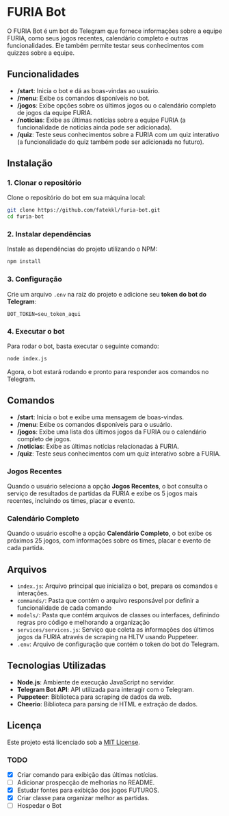 # FURIA Bot

O FURIA Bot é um bot do Telegram que fornece informações sobre a equipe FURIA, como seus jogos recentes, calendário completo e outras funcionalidades. Ele também permite testar seus conhecimentos com quizzes sobre a equipe.

## Funcionalidades

- **/start**: Inicia o bot e dá as boas-vindas ao usuário.
- **/menu**: Exibe os comandos disponíveis no bot.
- **/jogos**: Exibe opções sobre os últimos jogos ou o calendário completo de jogos da equipe FURIA.
- **/noticias**: Exibe as últimas notícias sobre a equipe FURIA (a funcionalidade de notícias ainda pode ser adicionada).
- **/quiz**: Teste seus conhecimentos sobre a FURIA com um quiz interativo (a funcionalidade do quiz também pode ser adicionada no futuro).

## Instalação

### 1. Clonar o repositório

Clone o repositório do bot em sua máquina local:

```bash
git clone https://github.com/fatekkl/furia-bot.git
cd furia-bot
```

### 2. Instalar dependências

Instale as dependências do projeto utilizando o NPM:

```bash
npm install
```

### 3. Configuração

Crie um arquivo `.env` na raiz do projeto e adicione seu **token do bot do Telegram**:

```dotenv
BOT_TOKEN=seu_token_aqui
```

### 4. Executar o bot

Para rodar o bot, basta executar o seguinte comando:

```bash
node index.js
```

Agora, o bot estará rodando e pronto para responder aos comandos no Telegram.

## Comandos

- **/start**: Inicia o bot e exibe uma mensagem de boas-vindas.
- **/menu**: Exibe os comandos disponíveis para o usuário.
- **/jogos**: Exibe uma lista dos últimos jogos da FURIA ou o calendário completo de jogos.
- **/noticias**: Exibe as últimas notícias relacionadas à FURIA.
- **/quiz**: Teste seus conhecimentos com um quiz interativo sobre a FURIA.

### Jogos Recentes

Quando o usuário seleciona a opção **Jogos Recentes**, o bot consulta o serviço de resultados de partidas da FURIA e exibe os 5 jogos mais recentes, incluindo os times, placar e evento.

### Calendário Completo

Quando o usuário escolhe a opção **Calendário Completo**, o bot exibe os próximos 25 jogos, com informações sobre os times, placar e evento de cada partida.

## Arquivos

- `index.js`: Arquivo principal que inicializa o bot, prepara os comandos e interações.
- `commands/`: Pasta que contém o arquivo responsável por definir a funcionalidade de cada comando
- `models/`: Pasta que contém arquivos de classes ou interfaces, definindo regras pro código e melhorando a organização
- `services/services.js`: Serviço que coleta as informações dos últimos jogos da FURIA através de scraping na HLTV usando Puppeteer.
- `.env`: Arquivo de configuração que contém o token do bot do Telegram.

## Tecnologias Utilizadas

- **Node.js**: Ambiente de execução JavaScript no servidor.
- **Telegram Bot API**: API utilizada para interagir com o Telegram.
- **Puppeteer**: Biblioteca para scraping de dados da web.
- **Cheerio**: Biblioteca para parsing de HTML e extração de dados.


## Licença

Este projeto está licenciado sob a [MIT License](LICENSE).

### TODO

- [x] Criar comando para exibição das últimas notícias.
- [ ] Adicionar prospecção de melhorias no README.
- [x] Estudar fontes para exibição dos jogos FUTUROS.
- [x] Criar classe para organizar melhor as partidas.
- [ ] Hospedar o Bot
